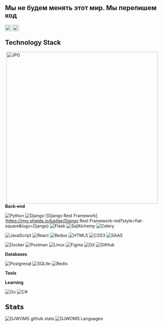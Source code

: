 ## Мы не будем менять этот мир. Мы перепишем код


<a href="https://t.me/secdet17">
  <img align="left" alt="Telegram" width="22px" src="https://camo.githubusercontent.com/5c1975da7d9ab735ceb71c57b6c7e48ff3e08ca4/68747470733a2f2f6564656e742e6769746875622e696f2f537570657254696e7949636f6e732f696d616765732f7376672f74656c656772616d2e737667">
</a>
<a href="https://www.youtube.com/channel/UCBQsCLHlhKYYIhOJ0eaJ_xA">
  <img align="left" alt="YouTube" width="22px" src="https://raw.githubusercontent.com/peterthehan/peterthehan/master/assets/youtube.svg" />
</a>


</br>

## Technology Stack

<img align="right" alt="JPG" src="https://sun9-54.userapi.com/impg/fOfAYj6V_SrAQK_EllRjsn1nkgcBHJc1HKsXFw/GCtmyc0BJD4.jpg?size=1920x1080&quality=95&sign=217c6e5042a966f3fc325dd9a39d195c&type=album" width="500" heigth="400" />

**Back-end**

![Python](https://img.shields.io/badge/Python-14354C?style=flat-square&logo=python&logoColor=white)
![Django](https://img.shields.io/badge/Django-092E20?style=flat-square&logo=django&logoColor=white)
![Django Rest Framework](https://img.shields.io/badge/Django Rest Framework-red?style=flat-square&logo=Django)
![Flask](https://img.shields.io/badge/-Flask-%232c3e50?style=flat-square&logo=Flask)
![SqlAlchemy](https://img.shields.io/badge/-SqlAlchemy-FCA121?style=flat-square&logo=SqlAlchemy)
![Celery](https://img.shields.io/badge/-Celery-%2300C7B7?style=flat-square&logo=Celery)

![JavaScript](https://img.shields.io/badge/JavaScript-323330?style=flat-square&logo=javascript&logoColor=F7DF1E)
![React](https://img.shields.io/badge/React-20232A?style=flat-square&logo=react&logoColor=61DAFB)
![Redux](https://img.shields.io/badge/Redux-593D88?style=flat-square&logo=redux&logoColor=white)
![HTML5](https://img.shields.io/badge/-HTML5-%23E44D27?style=flat-square&logo=html5&logoColor=ffffff)
![CSS3](https://img.shields.io/badge/-CSS3-%231572B6?style=flat-square&logo=css3)
![SAAS](https://img.shields.io/badge/Sass-CC6699?style=flat-square&logo=sass&logoColor=white)

![Docker](https://img.shields.io/badge/-Docker-46a2f1?style=flat-square&logo=docker&logoColor=white)
![Postman](https://img.shields.io/badge/Postman-white?style=flat-square&logo=postman)
![Linux](https://img.shields.io/badge/Linux-black?style=flat-square&logo=linux)
![Figma](https://img.shields.io/badge/Figma-F24E1E?style=flat-square&logo=figma&logoColor=white)
![Git](https://img.shields.io/badge/-Git-black?style=flat-square&logo=git)
![GitHub](https://img.shields.io/badge/-GitHub-181717?style=flat-square&logo=github)

**Databases**

![Postgresql](https://img.shields.io/badge/PostgreSQL-316192?style=flat-square&logo=postgresql&logoColor=white)
![SQLite](https://img.shields.io/badge/SQLite-07405E?style=flat-square&logo=sqlite&logoColor=white)
![Redis](https://img.shields.io/badge/-Redis-black?style=flat-square&logo=Redis&logoColor=darkred)


**Tools**



**Learning**

![Go](https://img.shields.io/badge/-Go-grey?style=flat-square&logo=go)
![С#](https://img.shields.io/badge/-%D0%A1Sharp-1d72b1?style=flat-square&logo=csharp)

## 𝗦𝘁𝗮𝘁𝘀

![DJWOMS github stats](https://github-readme-stats.vercel.app/api?username=DJWOMS&show_icons=true&theme=dracula&include_all_commits=true&count_private=true)
![DJWOMS Languages](https://github-readme-stats.vercel.app/api/top-langs/?username=DJWOMS&layout=compact&count_private=true&theme=gruvbox)

<!--
**DJWOMS/DJWOMS** is a ✨ _special_ ✨ repository because its `README.md` (this file) appears on your GitHub profile.

Here are some ideas to get you started:

- 🔭 I’m currently working on ...
- 🌱 I’m currently learning ...
- 👯 I’m looking to collaborate on ...
- 🤔 I’m looking for help with ...
- 💬 Ask me about ...
- 📫 How to reach me: ...
- 😄 Pronouns: ...
- ⚡ Fun fact: ...
-->
